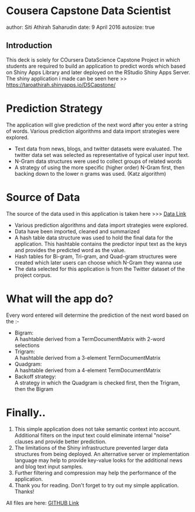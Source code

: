 Cousera Capstone Data Scientist
========================================================
author: Siti Athirah Saharudin
date: 9 April 2016
autosize: true

## Introduction
This deck is solely for COursera DataScience Capstone Project in which students are required to build an application to predict words which based on Shiny Apps Library and later deployed on the RStudio Shiny Apps Server. The shiny application i made can be seen here >> https://taroathirah.shinyapps.io/DSCapstone/


Prediction Strategy
========================================================
The application will give prediction of the next word after you enter a string of words. Various prediction algorithms and data import strategies were explored.

* Text data from news, blogs, and twitter datasets were evaluated. The twitter data set was selected as representative of typical user input text.
* N-Gram data structures were used to collect groups of related words
* A strategy of using the more specific (higher order) N-Gram first, then backing down to the lower n grams was used. (Katz algorithm) 


Source of Data
===============================================

The source of the data used in this application is taken here >>> 
[Data Link](https://d396qusza40orc.cloudfront.net/dsscapstone/dataset/Coursera-SwiftKey.zip)

- Various prediction algorithms and data import strategies were explored.
- Data have been imported, cleaned and summarized
- A hash table data structure was used to hold the final data for the application. This hashtable contains the predictor input text as the keys and provides the predicted word as the value.
- Hash tables for Bi-gram, Tri-gram, and Quad-gram structures were created which later users can choose which N-Gram they wanna use
- The data selected for this application is from the Twitter dataset of the project corpus.

What will the app do?
====================
Every word entered will determine the prediction of the next word based on the :- 

- Bigram:     
A hashtable derived from a TermDocumentMatrix with 2-word selections
- Trigram:     
A hashtable derived from a 3-element TermDocumentMatrix
- Quadgram:    
A hashtable derived from a 4-element TermDocumentMatrix
- Backoff strategy:   
A strategy in which the Quadgram is checked first, then the Trigram, then the Bigram


Finally..
====================
1. This simple application does not take semantic context into account. Additional filters on the input text could eliminate internal "noise" clauses and provide better prediction.
2. The limitations of the Shiny infrastructure prevented larger data structures from being deployed. An alternative server or implementation language may help to provide key-value looks for the additional news and blog text input samples.
3. Further filtering and compression may help the performance of the application.
4. Thank you for reading. Don't forget to try out my simple application. Thanks!

All files are here: [GITHUB Link](https://github.com/taroathirah/Project)
